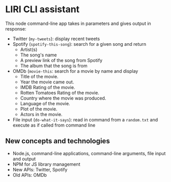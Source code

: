 # LIRI CLI assistant

This node command-line app takes in parameters and gives output in response:

* Twitter (`my-tweets`): display recent tweets
* Spotify (`spotify-this-song`): search for a given song and return
    * Artist(s)
    * The song's name
    * A preview link of the song from Spotify
    * The album that the song is from
* OMDb (`movie-this`: search for a movie by name and display
    * Title of the movie.
    * Year the movie came out.
    * IMDB Rating of the movie.
    * Rotten Tomatoes Rating of the movie.
    * Country where the movie was produced.
    * Language of the movie.
    * Plot of the movie.
    * Actors in the movie.
* File input (`do-what-it-says`): read in command from a `random.txt` and execute as if called from command line

## New concepts and technologies

* Node.js, command-line applications, command-line arguments, file input and output
* NPM for JS library management
* New APIs: Twitter, Spotify
* Old APIs: OMDb
